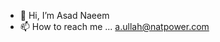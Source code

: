 - 👋 Hi, I’m Asad Naeem
- 📫 How to reach me ... a.ullah@natpower.com

<!---
asad-natpower/asad-natpower is a ✨ special ✨ repository because its `README.md` (this file) appears on your GitHub profile.
You can click the Preview link to take a look at your changes.
--->
